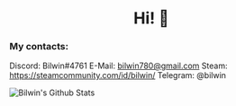 <h1 align='center'> Hi! 👋</h1>

### My contacts:
Discord: Bilwin#4761
E-Mail: bilwin780@gmail.com
Steam: https://steamcommunity.com/id/bilwin/
Telegram: @bilwin

![Bilwin's Github Stats](https://github-readme-stats.vercel.app/api?username=bilwin&show_icons=true&theme=radical)
